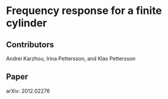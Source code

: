 # Frequency response for a finite cylinder

## Contributors
Andrei Karzhou, Irina Pettersson, and Klas Pettersson

## Paper
arXiv: 2012.02276

